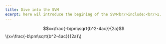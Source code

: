 ```yaml
---
title: Dive into the SVM
ecerpt: here wil introduce the begining of the SVM<br/>include:<br/>1.
---
```

$$x=\frac{-b\pm\sqrt{b^2-4ac}}{2a}$$
\\(x=\frac{-b\pm\sqrt{b^2-4ac}}{2a}\\)
